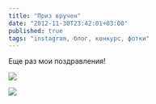 ```yaml
---
title: "Приз вручен"
date: "2012-11-30T23:42:01+03:00"
published: true
tags: "instagram, блог, конкурс, фотки"
---
```


Еще раз мои поздравления!

![](http://a51056ce8d9b948fb69e-8de36eb37b2366f5a76a776c3dee0b32.r42.cf1.rackcdn.com/instagram_prize2.jpg)

![](http://a51056ce8d9b948fb69e-8de36eb37b2366f5a76a776c3dee0b32.r42.cf1.rackcdn.com/instagram_prize3.jpg)